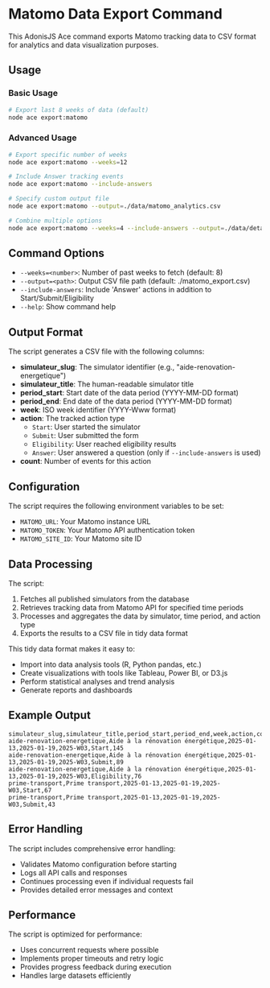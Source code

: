 # Matomo Data Export Command

This AdonisJS Ace command exports Matomo tracking data to CSV format for analytics and data visualization purposes.

## Usage

### Basic Usage

```bash
# Export last 8 weeks of data (default)
node ace export:matomo
```

### Advanced Usage

```bash
# Export specific number of weeks
node ace export:matomo --weeks=12

# Include Answer tracking events
node ace export:matomo --include-answers

# Specify custom output file
node ace export:matomo --output=./data/matomo_analytics.csv

# Combine multiple options
node ace export:matomo --weeks=4 --include-answers --output=./data/detailed_export.csv
```

## Command Options

- `--weeks=<number>`: Number of past weeks to fetch (default: 8)
- `--output=<path>`: Output CSV file path (default: ./matomo_export.csv)
- `--include-answers`: Include 'Answer' actions in addition to Start/Submit/Eligibility
- `--help`: Show command help

## Output Format

The script generates a CSV file with the following columns:

- **simulateur_slug**: The simulator identifier (e.g., "aide-renovation-energetique")
- **simulateur_title**: The human-readable simulator title
- **period_start**: Start date of the data period (YYYY-MM-DD format)
- **period_end**: End date of the data period (YYYY-MM-DD format)
- **week**: ISO week identifier (YYYY-Www format)
- **action**: The tracked action type
  - `Start`: User started the simulator
  - `Submit`: User submitted the form
  - `Eligibility`: User reached eligibility results
  - `Answer`: User answered a question (only if `--include-answers` is used)
- **count**: Number of events for this action

## Configuration

The script requires the following environment variables to be set:

- `MATOMO_URL`: Your Matomo instance URL
- `MATOMO_TOKEN`: Your Matomo API authentication token
- `MATOMO_SITE_ID`: Your Matomo site ID

## Data Processing

The script:

1. Fetches all published simulators from the database
2. Retrieves tracking data from Matomo API for specified time periods
3. Processes and aggregates the data by simulator, time period, and action type
4. Exports the results to a CSV file in tidy data format

This tidy data format makes it easy to:
- Import into data analysis tools (R, Python pandas, etc.)
- Create visualizations with tools like Tableau, Power BI, or D3.js
- Perform statistical analyses and trend analysis
- Generate reports and dashboards

## Example Output

```csv
simulateur_slug,simulateur_title,period_start,period_end,week,action,count
aide-renovation-energetique,Aide à la rénovation énergétique,2025-01-13,2025-01-19,2025-W03,Start,145
aide-renovation-energetique,Aide à la rénovation énergétique,2025-01-13,2025-01-19,2025-W03,Submit,89
aide-renovation-energetique,Aide à la rénovation énergétique,2025-01-13,2025-01-19,2025-W03,Eligibility,76
prime-transport,Prime transport,2025-01-13,2025-01-19,2025-W03,Start,67
prime-transport,Prime transport,2025-01-13,2025-01-19,2025-W03,Submit,43
```

## Error Handling

The script includes comprehensive error handling:
- Validates Matomo configuration before starting
- Logs all API calls and responses
- Continues processing even if individual requests fail
- Provides detailed error messages and context

## Performance

The script is optimized for performance:
- Uses concurrent requests where possible
- Implements proper timeouts and retry logic
- Provides progress feedback during execution
- Handles large datasets efficiently
